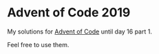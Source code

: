 # Advent of Code 2019

My solutions for [Advent of Code](https://adventofcode.com/) until day 16 part 1.

Feel free to use them.
